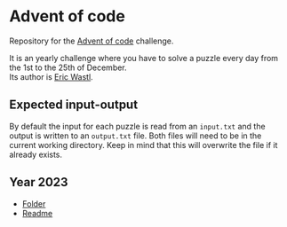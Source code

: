 # Advent of code

Repository for the [Advent of code](https://adventofcode.com) challenge.

It is an yearly challenge where you have to solve a puzzle every day from the 1st to the 25th of December.  
Its author is [Eric Wastl](https://twitter.com/ericwastl).

## Expected input-output

By default the input for each puzzle is read from an `input.txt` and the output is written to an `output.txt` file.
Both files will need to be in the current working directory.
Keep in mind that this will overwrite the file if it already exists.

## Year 2023

- [Folder](./2023/)
- [Readme](./2023/README.md)
